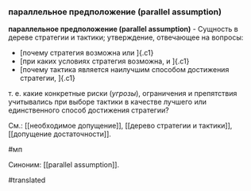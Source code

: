 ### параллельное предположение (parallel assumption)

**параллельное предположение (parallel assumption)** - Сущность в дереве стратегии и тактики; утверждение, отвечающее на вопросы:

-   [почему стратегия возможна или ]{.c1}
-   [при каких условиях стратегия возможна, и ]{.c1}
-   [почему тактика является наилучшим способом достижения стратегии, ]{.c1}

т. е. какие конкретные риски (*угрозы*), ограничения и препятствия учитывались при выборе тактики в качестве лучшего или единственного способ достижения стратегии?

См.: [[необходимое допущение]], [[дерево стратегии и тактики]], [[допущение достаточности]].

#мп

Синоним: [[parallel assumption]].

#translated
